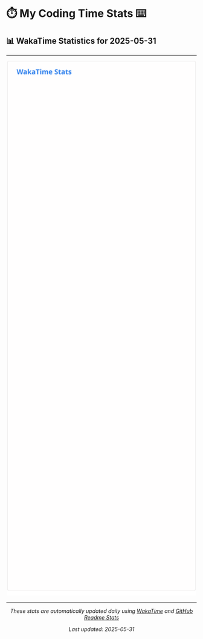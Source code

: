 # ⏱️ My Coding Time Stats ⌨️

## 📊 WakaTime Statistics for 2025-05-31

---

<div align="center">

<img src="./images/wakatime-stats-2025-05-31.svg" alt="WakaTime Stats" width="500">

</div>

---

<div align="center">

*These stats are automatically updated daily using [WakaTime](https://wakatime.com) and [GitHub Readme Stats](https://github.com/anuraghazra/github-readme-stats)*

*Last updated: 2025-05-31*
</div>
